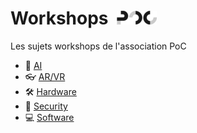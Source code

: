 # Workshops &nbsp;[![PoC Logo](./.github/favicon.png)](https://poc-innovation.com)

Les sujets workshops de l'association PoC

- 🧠 [AI](./ai/)
- 👓 [AR/VR](./ar_vr/)
- 🛠️ [Hardware](./hardware/)
- 🔑 [Security](./security/)
- 💻 [Software](./software/)


